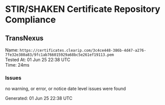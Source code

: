 # STIR/SHAKEN Certificate Repository Compliance

## TransNexus

Name: `https://certificates.clearip.com/3c4ce448-386b-4d47-a276-7fe32e380a83/9fc1ab766015929a68bc5e261ef19113.pem`\
Tested At: 01 Jun 25 22:38 UTC\
Time: 24ms

### Issues

no warning, or error, or notice date level issues were found

Generated: 01 Jun 25 22:38 UTC